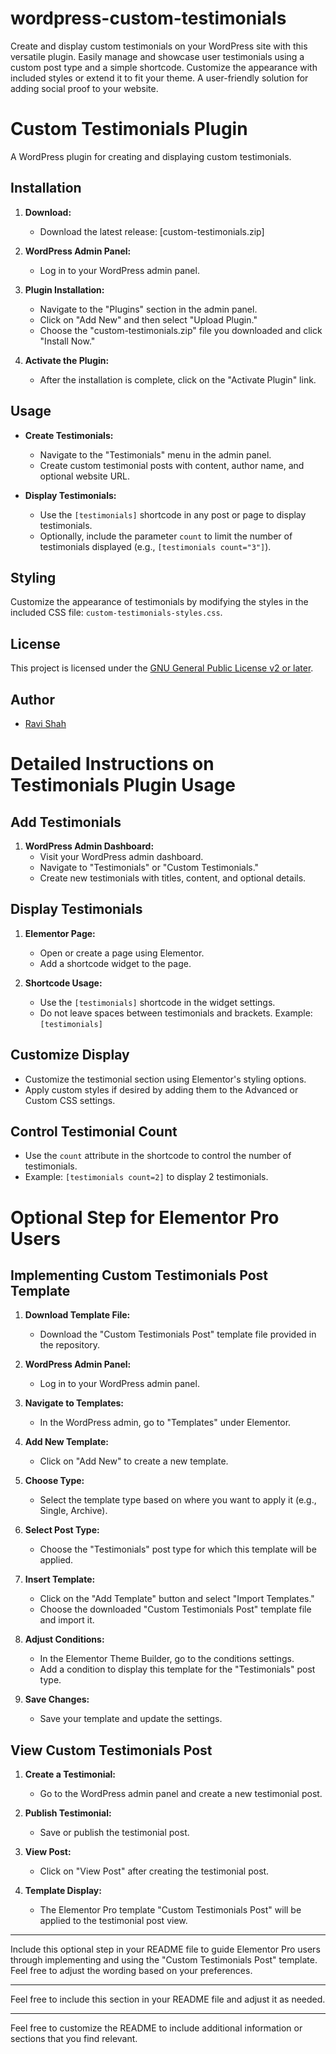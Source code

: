 # wordpress-custom-testimonials
Create and display custom testimonials on your WordPress site with this versatile plugin. Easily manage and showcase user testimonials using a custom post type and a simple shortcode. Customize the appearance with included styles or extend it to fit your theme. A user-friendly solution for adding social proof to your website.


# Custom Testimonials Plugin

A WordPress plugin for creating and displaying custom testimonials.

## Installation

1. **Download:**
   - Download the latest release: [custom-testimonials.zip]

2. **WordPress Admin Panel:**
   - Log in to your WordPress admin panel.

3. **Plugin Installation:**
   - Navigate to the "Plugins" section in the admin panel.
   - Click on "Add New" and then select "Upload Plugin."
   - Choose the "custom-testimonials.zip" file you downloaded and click "Install Now."

4. **Activate the Plugin:**
   - After the installation is complete, click on the "Activate Plugin" link.

## Usage

- **Create Testimonials:**
   - Navigate to the "Testimonials" menu in the admin panel.
   - Create custom testimonial posts with content, author name, and optional website URL.

- **Display Testimonials:**
   - Use the `[testimonials]` shortcode in any post or page to display testimonials.
   - Optionally, include the parameter `count` to limit the number of testimonials displayed (e.g., `[testimonials count="3"]`).

## Styling

Customize the appearance of testimonials by modifying the styles in the included CSS file: `custom-testimonials-styles.css`.

## License

This project is licensed under the [GNU General Public License v2 or later](http://www.gnu.org/licenses/gpl-2.0.html).

## Author

- [Ravi Shah](https://techtrekkerblog.in)

# Detailed Instructions on Testimonials Plugin Usage

## Add Testimonials

1. **WordPress Admin Dashboard:**
   - Visit your WordPress admin dashboard.
   - Navigate to "Testimonials" or "Custom Testimonials."
   - Create new testimonials with titles, content, and optional details.

## Display Testimonials

1. **Elementor Page:**
   - Open or create a page using Elementor.
   - Add a shortcode widget to the page.

2. **Shortcode Usage:**
   - Use the `[testimonials]` shortcode in the widget settings.
   - Do not leave spaces between testimonials and brackets. Example: `[testimonials]`

## Customize Display

- Customize the testimonial section using Elementor's styling options.
- Apply custom styles if desired by adding them to the Advanced or Custom CSS settings.

## Control Testimonial Count

- Use the `count` attribute in the shortcode to control the number of testimonials.
- Example: `[testimonials count=2]` to display 2 testimonials.

# Optional Step for Elementor Pro Users

## Implementing Custom Testimonials Post Template

1. **Download Template File:**
   - Download the "Custom Testimonials Post" template file provided in the repository.

2. **WordPress Admin Panel:**
   - Log in to your WordPress admin panel.

3. **Navigate to Templates:**
   - In the WordPress admin, go to "Templates" under Elementor.

4. **Add New Template:**
   - Click on "Add New" to create a new template.

5. **Choose Type:**
   - Select the template type based on where you want to apply it (e.g., Single, Archive).

6. **Select Post Type:**
   - Choose the "Testimonials" post type for which this template will be applied.

7. **Insert Template:**
   - Click on the "Add Template" button and select "Import Templates."
   - Choose the downloaded "Custom Testimonials Post" template file and import it.

8. **Adjust Conditions:**
   - In the Elementor Theme Builder, go to the conditions settings.
   - Add a condition to display this template for the "Testimonials" post type.

9. **Save Changes:**
   - Save your template and update the settings.

## View Custom Testimonials Post

1. **Create a Testimonial:**
   - Go to the WordPress admin panel and create a new testimonial post.

2. **Publish Testimonial:**
   - Save or publish the testimonial post.

3. **View Post:**
   - Click on "View Post" after creating the testimonial post.

4. **Template Display:**
   - The Elementor Pro template "Custom Testimonials Post" will be applied to the testimonial post view.

---

Include this optional step in your README file to guide Elementor Pro users through implementing and using the "Custom Testimonials Post" template. Feel free to adjust the wording based on your preferences.


---

Feel free to include this section in your README file and adjust it as needed.


---

Feel free to customize the README to include additional information or sections that you find relevant.

